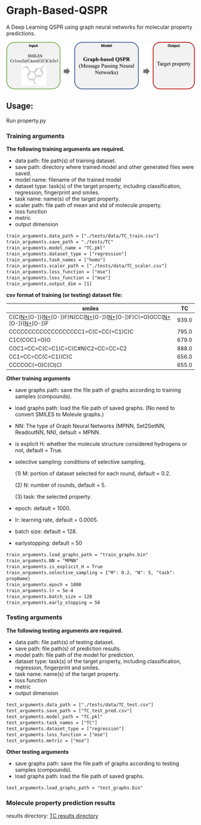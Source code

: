 # Graph-Based-QSPR
A Deep Learning QSPR using graph neural networks for molecular property predictions.

<p align="center">
<img src="./docs/diagram.png", width="1000"/>
</p>

## Usage:

Run property.py

### Training arguments
**The following training arguments are required.**
- data path: file path(s) of training dataset.
- save path: directory where trained model and other generated files were saved.
- model name: filename of the trained model
- dataset type: task(s) of the target property, including classification, regression, fingerprint and smiles. 
- task name: name(s) of the target property.
- scaler path: file path of mean and std of molecule property.
- loss function
- metric
- output dimension
```
train_arguments.data_path = ["./tests/data/TC_train.csv"]
train_arguments.save_path = "./tests/TC"
train_arguments.model_name = "TC.pkl"
train_arguments.dataset_type = ["regression"]
train_arguments.task_names = ["homo"]
train_arguments.scaler_path = ["./tests/data/TC_scaler.csv"]
train_arguments.loss_function = ["mse"]
train_arguments.loss_function = ["mse"]
train_arguments.output_dim = [1]
```
 **csv format of training (or testing) dataset file:**
 
| smiles                             | TC         | 
| ---------------------------------- | ------------ | 
| C(C([N+](=O)[O-])([N+](=O)[O-])F)N(CC([N+](=O)[O-])([N+](=O)[O-])F)C(=O)OCC([N+](=O)[O-])([N+](=O)[O-])F	   | 939.0 |
| CCCCCCCCCCCCCCCCCCC1=C(C=CC(=C1)C)C	                 | 795.0 |
| C1C(COC1=O)O	             | 679.0 |
| COC1=CC=C(C=C1)C=C(C#N)C2=CC=CC=C2	             | 888.0 |
| CC1=CC=CC(C=C1)(C)C	                         | 656.0 | 
| CCCCOC(=O)C(Cl)Cl           | 655.0 |

**Other training arguments**
- save graphs path: save the file path of graphs according to training samples (compounds).
- load graphs path: load the file path of saved graphs. (No need to convert SMILES to Moleule graphs.)
- NN: The type of Graph Neural Networks (MPNN, Set2SetNN, ReadoutNN, NN), default = MPNN. 
- is explicit H: whether the molecule structure considered hydrogens or not, default = True.
- selective sampling: conditions of selective sampling,

  (1) M: portion of dataset selected for each round, default = 0.2.
  
  (2) N: number of rounds, default = 5.
  
  (3) task: the selected property.
  
- epoch: default = 1000.
- lr: learning rate, default = 0.0005.
- batch size: default = 128.
- earlystopping: default = 50

```
train_arguments.load_graphs_path = "train_graphs.bin"
train_arguments.NN = "MPNN"
train_arguments.is_explicit_H = True
train_arguments.selective_sampling = {"M": 0.2, "N": 5, "task": propName}
train_arguments.epoch = 1000
train_arguments.lr = 5e-4
train_arguments.batch_size = 128
train_arguments.early_stopping = 50
```

### Testing arguments
**The following testing arguments are required.**
- data path: file path(s) of testing dataset.
- save path: file path(s) of prediction results.
- model path: file path of the model for prediction.
- dataset type: task(s) of the target property, including classification, regression, fingerprint and smiles. 
- task name: name(s) of the target property.
- loss function
- metric
- output dimension
```
test_arguments.data_path = ["./tests/data/TC_test.csv"]
test_arguments.save_path = ["TC_test_pred.csv"]
test_arguments.model_path = "TC.pkl"
test_arguments.task_names = ["TC"]
test_arguments.dataset_type = ["regression"]
test_arguments.loss_function = ["mse"]
test_arguments.metric = ["mse"]
```

**Other testing arguments**
- save graphs path: save the file path of graphs according to testing samples (compounds).
- load graphs path: load the file path of saved graphs.

```
test_arguments.load_graphs_path = "test_graphs.bin"
```

### Molecule property prediction results

results directory: <a href="./tests/TC"> TC results directory</a>
